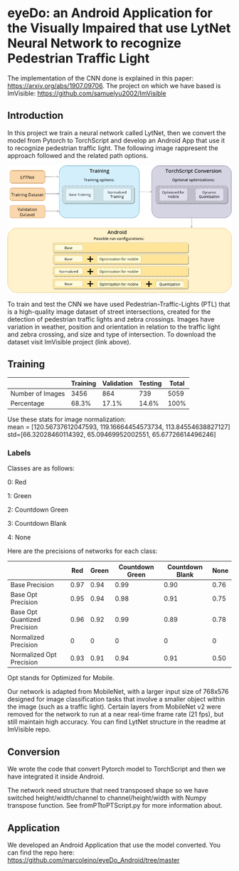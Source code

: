 # eyeDo: an Android Application for the Visually Impaired that use LytNet Neural Network to recognize Pedestrian Traffic Light

The implementation of the CNN done is explained in this paper: https://arxiv.org/abs/1907.09706. The project on which we have based is ImVisible: https://github.com/samuelyu2002/ImVisible

## Introduction
In this project we train a neural network called LytNet, then we convert the model from Pytorch to TorchScript and develop an Android App that use it to recognize pedestrian traffic light. The following image rappresent the approach followed and the related path options.

![](path.png)

To train and test the CNN we have used Pedestrian-Traffic-Lights (PTL) that is a high-quality image dataset of street intersections, created for the detection of pedestrian traffic lights and zebra crossings. Images have variation in weather, position and orientation in relation to the traffic light and zebra crossing, and size and type of intersection. To download the dataset visit ImVisible project (link above).

## Training

|   | Training | Validation | Testing | Total
|---|----------|------------|---------|-------
Number of Images | 3456 | 864 | 739 | 5059
Percentage | 68.3% | 17.1% | 14.6% | 100%

Use these stats for image normalization:  
mean = [120.56737612047593, 119.16664454573734, 113.84554638827127]  
std=[66.32028460114392, 65.09469952002551, 65.67726614496246]

### Labels

Classes are as follows:

0: Red

1: Green

2: Countdown Green

3: Countdown Blank

4: None

Here are the precisions of networks for each class:

|         | Red | Green | Countdown Green | Countdown Blank | None
|---------|-----|-------|-----------------|-----------------|--------|
Base Precision | 0.97 | 0.94 | 0.99 | 0.90 | 0.76
Base Opt Precision | 0.95 | 0.94 | 0.98 | 0.91 | 0.75
Base Opt Quantized Precision | 0.96 | 0.92 | 0.99 | 0.89 | 0.78
Normalized Precision | 0 | 0 | 0 | 0 | 0
Normalized Opt Precision | 0.93 | 0.91 | 0.94 | 0.91 | 0.50

Opt stands for Optimized for Mobile.


Our network is adapted from MobileNet, with a larger input size of 768x576 designed for image classification tasks that involve a smaller object within the image (such as a traffic light). Certain layers from MobileNet v2 were removed for the network to run at a near real-time frame rate (21 fps), but still maintain high accuracy. You can find LytNet structure in the readme at ImVisible repo.

## Conversion
We wrote the code that convert Pytorch model to TorchScript and then we have integrated it inside Android. 

The network need structure that need transposed shape so we have switched height/width/channel to channel/height/width with Numpy transpose function. See fromPTtoPTScript.py for more information about.

## Application
We developed an Android Application that use the model converted. You can find the repo here: https://github.com/marcoleino/eyeDo_Android/tree/master
